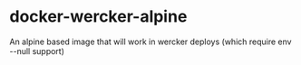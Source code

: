 # docker-wercker-alpine

An alpine based image that will work in wercker deploys (which require env --null support)